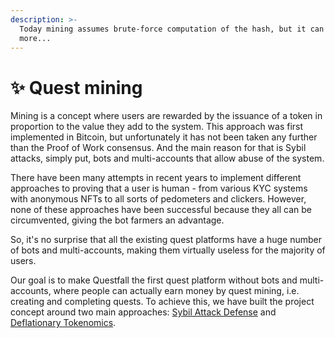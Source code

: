 ```yaml
---
description: >-
  Today mining assumes brute-force computation of the hash, but it can be much
  more...
---
```


# ✨ Quest mining

Mining is a concept where users are rewarded by the issuance of a token in proportion to the value they add to the system. This approach was first implemented in Bitcoin, but unfortunately it has not been taken any further than the Proof of Work consensus. And the main reason for that is Sybil attacks, simply put, bots and multi-accounts that allow abuse of the system.

There have been many attempts in recent years to implement different approaches to proving that a user is human - from various KYC systems with anonymous NFTs to all sorts of pedometers and clickers. However, none of these approaches have been successful because they all can be circumvented, giving the bot farmers an advantage.

So, it's no surprise that all the existing quest platforms have a huge number of bots and multi-accounts, making them virtually useless for the majority of users.&#x20;

Our goal is to make Questfall the first quest platform without bots and multi-accounts, where people can actually earn money by quest mining, i.e. creating and completing quests. To achieve this, we have built the project concept around two main approaches: [Sybil Attack Defense](<README (1).md#sybil-attack-defense>) and [Deflationary Tokenomics](project-overview/deflationary-tokenomics.md).

